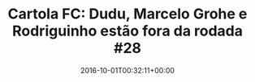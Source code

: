 ---
layout: post
title: "Cartola FC: Dudu, Marcelo Grohe e Rodriguinho estão fora da rodada #28"
date: 2016-10-01T00:32:11+00:00
external_link: "http://globoesporte.globo.com/cartola-fc/noticia/2016/09/cartola-fc-dudu-marcelo-grohe-e-rodriguinho-estao-fora-da-rodada-28.html"
categories: news globo.com
---